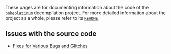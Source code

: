 These pages are for documenting information about the code of the
[`pokeplatinum`](https://github.com/pret/pokeplatinum) decompilation project.
For more detailed information about the project as a whole, please refer to its
[`README`](https://github.com/pret/pokeplatinum/blob/main/README.md).

## Issues with the source code

- [Fixes for Various Bugs and Glitches](bugs_and_glitches.md)
